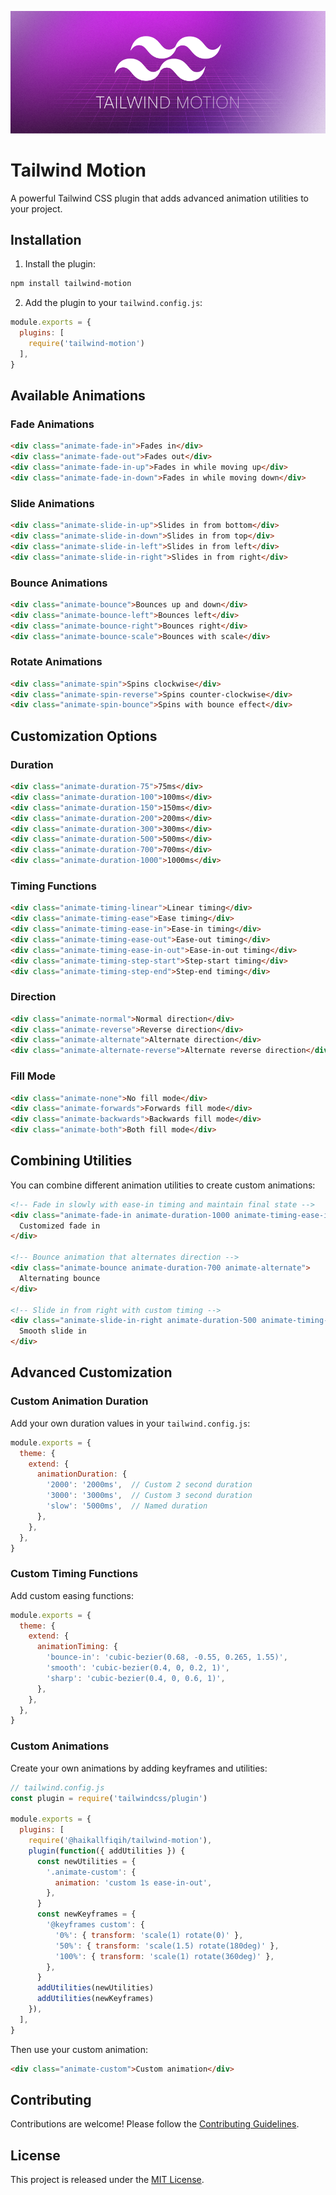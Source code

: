 ![](https://github.com/haikallfiqih/tailwind-motion/blob/main/assets/20241201_031216_tm.png)
# Tailwind Motion

A powerful Tailwind CSS plugin that adds advanced animation utilities to your project. 

## Installation

1. Install the plugin:

```bash
npm install tailwind-motion
```

2. Add the plugin to your `tailwind.config.js`:

```js
module.exports = {
  plugins: [
    require('tailwind-motion')
  ],
}
```

## Available Animations

### Fade Animations

```html
<div class="animate-fade-in">Fades in</div>
<div class="animate-fade-out">Fades out</div>
<div class="animate-fade-in-up">Fades in while moving up</div>
<div class="animate-fade-in-down">Fades in while moving down</div>
```

### Slide Animations

```html
<div class="animate-slide-in-up">Slides in from bottom</div>
<div class="animate-slide-in-down">Slides in from top</div>
<div class="animate-slide-in-left">Slides in from left</div>
<div class="animate-slide-in-right">Slides in from right</div>
```

### Bounce Animations

```html
<div class="animate-bounce">Bounces up and down</div>
<div class="animate-bounce-left">Bounces left</div>
<div class="animate-bounce-right">Bounces right</div>
<div class="animate-bounce-scale">Bounces with scale</div>
```

### Rotate Animations

```html
<div class="animate-spin">Spins clockwise</div>
<div class="animate-spin-reverse">Spins counter-clockwise</div>
<div class="animate-spin-bounce">Spins with bounce effect</div>
```

## Customization Options

### Duration

```html
<div class="animate-duration-75">75ms</div>
<div class="animate-duration-100">100ms</div>
<div class="animate-duration-150">150ms</div>
<div class="animate-duration-200">200ms</div>
<div class="animate-duration-300">300ms</div>
<div class="animate-duration-500">500ms</div>
<div class="animate-duration-700">700ms</div>
<div class="animate-duration-1000">1000ms</div>
```

### Timing Functions

```html
<div class="animate-timing-linear">Linear timing</div>
<div class="animate-timing-ease">Ease timing</div>
<div class="animate-timing-ease-in">Ease-in timing</div>
<div class="animate-timing-ease-out">Ease-out timing</div>
<div class="animate-timing-ease-in-out">Ease-in-out timing</div>
<div class="animate-timing-step-start">Step-start timing</div>
<div class="animate-timing-step-end">Step-end timing</div>
```

### Direction

```html
<div class="animate-normal">Normal direction</div>
<div class="animate-reverse">Reverse direction</div>
<div class="animate-alternate">Alternate direction</div>
<div class="animate-alternate-reverse">Alternate reverse direction</div>
```

### Fill Mode

```html
<div class="animate-none">No fill mode</div>
<div class="animate-forwards">Forwards fill mode</div>
<div class="animate-backwards">Backwards fill mode</div>
<div class="animate-both">Both fill mode</div>
```

## Combining Utilities

You can combine different animation utilities to create custom animations:

```html
<!-- Fade in slowly with ease-in timing and maintain final state -->
<div class="animate-fade-in animate-duration-1000 animate-timing-ease-in animate-forwards">
  Customized fade in
</div>

<!-- Bounce animation that alternates direction -->
<div class="animate-bounce animate-duration-700 animate-alternate">
  Alternating bounce
</div>

<!-- Slide in from right with custom timing -->
<div class="animate-slide-in-right animate-duration-500 animate-timing-ease-out">
  Smooth slide in
</div>
```

## Advanced Customization

### Custom Animation Duration

Add your own duration values in your `tailwind.config.js`:

```js
module.exports = {
  theme: {
    extend: {
      animationDuration: {
        '2000': '2000ms',  // Custom 2 second duration
        '3000': '3000ms',  // Custom 3 second duration
        'slow': '5000ms',  // Named duration
      },
    },
  },
}
```

### Custom Timing Functions

Add custom easing functions:

```js
module.exports = {
  theme: {
    extend: {
      animationTiming: {
        'bounce-in': 'cubic-bezier(0.68, -0.55, 0.265, 1.55)',
        'smooth': 'cubic-bezier(0.4, 0, 0.2, 1)',
        'sharp': 'cubic-bezier(0.4, 0, 0.6, 1)',
      },
    },
  },
}
```

### Custom Animations

Create your own animations by adding keyframes and utilities:

```js
// tailwind.config.js
const plugin = require('tailwindcss/plugin')

module.exports = {
  plugins: [
    require('@haikallfiqih/tailwind-motion'),
    plugin(function({ addUtilities }) {
      const newUtilities = {
        '.animate-custom': {
          animation: 'custom 1s ease-in-out',
        },
      }
      const newKeyframes = {
        '@keyframes custom': {
          '0%': { transform: 'scale(1) rotate(0)' },
          '50%': { transform: 'scale(1.5) rotate(180deg)' },
          '100%': { transform: 'scale(1) rotate(360deg)' },
        },
      }
      addUtilities(newUtilities)
      addUtilities(newKeyframes)
    }),
  ],
}
```

Then use your custom animation:

```html
<div class="animate-custom">Custom animation</div>
```

## Contributing

Contributions are welcome! Please follow the [Contributing Guidelines](https://github.com/haikallfiqih/tailwind-motion/blob/main/CONTRIBUTING.md).

## License

This project is released under the [MIT License](https://opensource.org/licenses/MIT).
